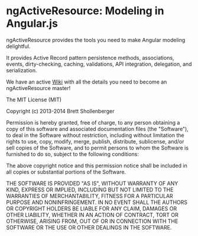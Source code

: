 # ngActiveResource: Modeling in Angular.js

ngActiveResource provides the tools you need to make Angular modeling delightful.

It provides Active Record pattern persistence methods, associations, events, dirty-checking, caching, validations, API integration, delegation, and serialization.

We have an active [Wiki](https://github.com/brettshollenberger/the-abstractions-are-leaking/wiki) with all the details you need to become an ngActiveResource master!

The MIT License (MIT)

Copyright (c) 2013-2014 Brett Shollenberger

Permission is hereby granted, free of charge, to any person obtaining a copy
of this software and associated documentation files (the "Software"), to deal
in the Software without restriction, including without limitation the rights
to use, copy, modify, merge, publish, distribute, sublicense, and/or sell
copies of the Software, and to permit persons to whom the Software is
furnished to do so, subject to the following conditions:

The above copyright notice and this permission notice shall be included in
all copies or substantial portions of the Software.

THE SOFTWARE IS PROVIDED "AS IS", WITHOUT WARRANTY OF ANY KIND, EXPRESS OR
IMPLIED, INCLUDING BUT NOT LIMITED TO THE WARRANTIES OF MERCHANTABILITY,
FITNESS FOR A PARTICULAR PURPOSE AND NONINFRINGEMENT. IN NO EVENT SHALL THE
AUTHORS OR COPYRIGHT HOLDERS BE LIABLE FOR ANY CLAIM, DAMAGES OR OTHER
LIABILITY, WHETHER IN AN ACTION OF CONTRACT, TORT OR OTHERWISE, ARISING FROM,
OUT OF OR IN CONNECTION WITH THE SOFTWARE OR THE USE OR OTHER DEALINGS IN
THE SOFTWARE.
